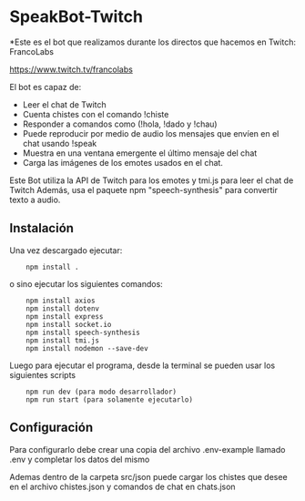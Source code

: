 # SpeakBot-Twitch

*Este es el bot que realizamos durante los directos que hacemos en Twitch: FrancoLabs

https://www.twitch.tv/francolabs

El bot es capaz de:

* Leer el chat de Twitch
* Cuenta chistes con el comando !chiste
* Responder a comandos como (!hola, !dado y !chau)
* Puede reproducir por medio de audio los mensajes que envíen en el chat usando !speak
* Muestra en una ventana emergente el último mensaje del chat
* Carga las imágenes de los emotes usados en el chat.

Este Bot utiliza la API de Twitch para los emotes y tmi.js para leer el chat de Twitch
Además, usa el paquete npm "speech-synthesis" para convertir texto a audio.

## Instalación
Una vez descargado ejecutar:
```
    npm install .
```
o sino ejecutar los siguientes comandos:
```
    npm install axios
    npm install dotenv
    npm install express
    npm install socket.io
    npm install speech-synthesis
    npm install tmi.js
    npm install nodemon --save-dev
```
Luego para ejecutar el programa, desde la terminal se pueden usar los siguientes scripts
```
    npm run dev (para modo desarrollador)
    npm run start (para solamente ejecutarlo)
```
## Configuración
Para configurarlo debe crear una copia del archivo .env-example llamado .env y completar los datos del mismo

Ademas dentro de la carpeta src/json puede cargar los chistes que desee en el archivo chistes.json y comandos de chat en chats.json